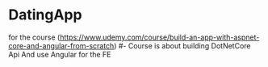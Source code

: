 # DatingApp
for the course (https://www.udemy.com/course/build-an-app-with-aspnet-core-and-angular-from-scratch)
#-
Course is about building DotNetCore Api And use Angular for the FE

